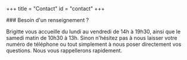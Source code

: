 +++
title = "Contact"
id = "contact"
+++

<div class="heading">
### Besoin d'un renseignement ?
</div>
<p class="lead">
Brigitte vous accueille du lundi au vendredi de 14h à 19h30, ainsi que le samedi matin de 10h30 à 13h.
Sinon n'hésitez pas à nous laisser votre numéro de téléphone ou tout simplement à nous poser directement vos questions. Nous vous rappellerons rapidement.
<br><br>
</p>
